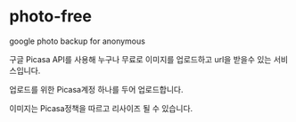 # photo-free
google photo backup for anonymous 

구글 Picasa API를 사용해 누구나 무료로 이미지를 업로드하고 url을 받을수 있는 서비스입니다. 

업로드를 위한 Picasa계정 하나를 두어 업로드합니다. 

이미지는 Picasa정책을 따르고 리사이즈 될 수 있습니다. 

